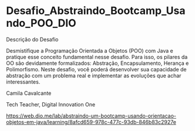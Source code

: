 # Desafio_Abstraindo_Bootcamp_Usando_POO_DIO

Descrição do Desafio

Desmistifique a Programação Orientada a Objetos (POO) com Java 
e pratique esse conceito fundamental nesse desafio. Para isso, 
os pilares da OO são devidamente formalizados: Abstração, Encapsulamento, 
Herança e Polimorfismo. Neste desafio, você poderá desenvolver sua 
capacidade de abstração com um problema real e implementar as evoluções 
que achar interessantes.

Camila Cavalcante

Tech Teacher, Digital Innovation One

https://web.dio.me/lab/abstraindo-um-bootcamp-usando-orientacao-objetos-em-java/learning/8afcd659-978c-477c-93db-846b83c2927e
